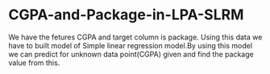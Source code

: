 # CGPA-and-Package-in-LPA-SLRM
We have the fetures CGPA and target column is package. Using this data we have to built model of Simple linear regression model.By using this model we can predict for  unknown data point(CGPA) given and find the package value from this. 

